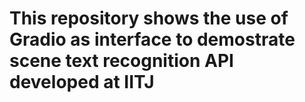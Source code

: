 # This repository shows the use of Gradio as interface to demostrate scene text recognition API developed at IITJ
